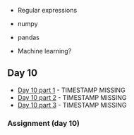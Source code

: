 
* Regular expressions


* numpy
* pandas

* Machine learning?


## Day 10

* [Day 10 part 1]() - TIMESTAMP MISSING
* [Day 10 part 2]() - TIMESTAMP MISSING
* [Day 10 part 3]() - TIMESTAMP MISSING


### Assignment (day 10)


